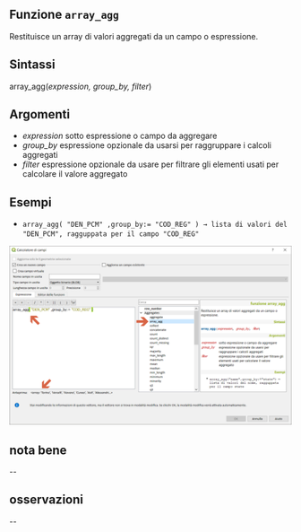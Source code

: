 ## Funzione `array_agg`

Restituisce un array di valori aggregati da un campo o espressione.

## Sintassi

array_agg(_expression, group_by, filter_)

## Argomenti

* _expression_ sotto espressione o campo da aggregare
* _group_by_ espressione opzionale da usarsi per raggruppare i calcoli aggregati
* _filter_ espressione opzionale da usare per filtrare gli elementi usati per calcolare il valore aggregato

## Esempi

* `array_agg( "DEN_PCM" ,group_by:= "COD_REG" ) → lista di valori del "DEN_PCM", ragguppata per il campo "COD_REG"`

<img src="/img/aggregates/array_agg/array_agg1.png">

## nota bene

--

## osservazioni

--